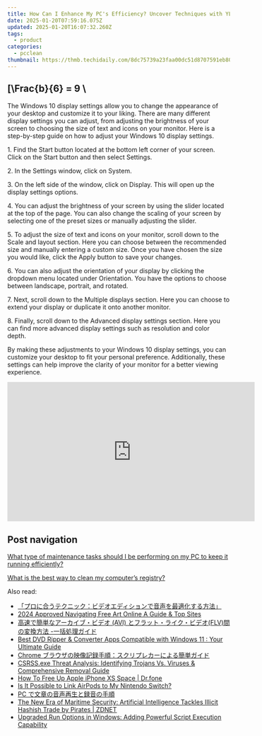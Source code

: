 ```yaml
---
title: How Can I Enhance My PC's Efficiency? Uncover Techniques with YL Computing & Software Solutions
date: 2025-01-20T07:59:16.075Z
updated: 2025-01-20T16:07:32.260Z
tags:
  - product
categories:
  - pcclean
thumbnail: https://thmb.techidaily.com/8dc75739a23faa00dc51d8707591eb801ba8ab3b385169c77c7289604800839b.jpg
---
```


## \[\Frac{b}{6} = 9 \

The Windows 10 display settings allow you to change the appearance of your desktop and customize it to your liking. There are many different display settings you can adjust, from adjusting the brightness of your screen to choosing the size of text and icons on your monitor. Here is a step-by-step guide on how to adjust your Windows 10 display settings. 

1\. Find the Start button located at the bottom left corner of your screen. Click on the Start button and then select Settings.

2\. In the Settings window, click on System.

3\. On the left side of the window, click on Display. This will open up the display settings options. 

4\. You can adjust the brightness of your screen by using the slider located at the top of the page. You can also change the scaling of your screen by selecting one of the preset sizes or manually adjusting the slider.

5\. To adjust the size of text and icons on your monitor, scroll down to the Scale and layout section. Here you can choose between the recommended size and manually entering a custom size. Once you have chosen the size you would like, click the Apply button to save your changes.

6\. You can also adjust the orientation of your display by clicking the dropdown menu located under Orientation. You have the options to choose between landscape, portrait, and rotated.

7\. Next, scroll down to the Multiple displays section. Here you can choose to extend your display or duplicate it onto another monitor.

8\. Finally, scroll down to the Advanced display settings section. Here you can find more advanced display settings such as resolution and color depth. 

By making these adjustments to your Windows 10 display settings, you can customize your desktop to fit your personal preference. Additionally, these settings can help improve the clarity of your monitor for a better viewing experience.

<!-- affiliate ads begin -->
<iframe width="560" height="315" src="https://www.youtube.com/embed/KdpTAZ9zonQ?si=5Nd5SPW1axA7GPuB" title="YouTube video player" frameborder="0" allow="accelerometer; autoplay; clipboard-write; encrypted-media; gyroscope; picture-in-picture; web-share" referrerpolicy="strict-origin-when-cross-origin" allowfullscreen></iframe>
<!-- affiliate ads end -->

## Post navigation

[What type of maintenance tasks should I be performing on my PC to keep it running efficiently?](https://tools.techidaily.com/pcclean/products/)

[What is the best way to clean my computer’s registry?](https://tools.techidaily.com/pcclean/products/)

<ins class="adsbygoogle"
     style="display:block"
     data-ad-format="autorelaxed"
     data-ad-client="ca-pub-7571918770474297"
     data-ad-slot="1223367746"></ins>

<ins class="adsbygoogle"
     style="display:block"
     data-ad-client="ca-pub-7571918770474297"
     data-ad-slot="8358498916"
     data-ad-format="auto"
     data-full-width-responsive="true"></ins>

<span class="atpl-alsoreadstyle">Also read:</span>
<div><ul>
<li><a href="https://discover-alternatives.techidaily.com/44cm44ox44ot44gr5zci44gg44og44kv44ol44od44kv77ya44ot44oh44kq44ko44oh44kj44k344on44oz44gn6zplusz5aow44ks5pya6ygp5yyw44gz44kl5pa55rov44cn/"><u>「プロに合うテクニック：ビデオエディションで音声を最適化する方法」</u></a></li>
<li><a href="https://extra-guidance.techidaily.com/2024-approved-navigating-free-art-online-a-guide-and-top-sites/"><u>2024 Approved Navigating Free Art Online A Guide & Top Sites</u></a></li>
<li><a href="https://discover-alternatives.techidaily.com/avi-flv/"><u>高速で簡単なアーカイブ・ビデオ (AVI) とフラット・ライク・ビデオ(FLV)間の変換方法 -一括処理ガイド</u></a></li>
<li><a href="https://discover-alternatives.techidaily.com/best-dvd-ripper-and-converter-apps-compatible-with-windows-11-your-ultimate-guide/"><u>Best DVD Ripper & Converter Apps Compatible with Windows 11 : Your Ultimate Guide</u></a></li>
<li><a href="https://discover-alternatives.techidaily.com/1726030095994-chrome/"><u>Chrome ブラウザの映像記録手順：スクリプレカーによる簡単ガイド</u></a></li>
<li><a href="https://win-reviews.techidaily.com/csrssexe-threat-analysis-identifying-trojans-vs-viruses-and-comprehensive-removal-guide/"><u>CSRSS.exe Threat Analysis: Identifying Trojans Vs. Viruses & Comprehensive Removal Guide</u></a></li>
<li><a href="https://techidaily.com/how-to-free-up-apple-iphone-xs-space-drfone-by-drfone-ios-full-data-eraser-ios-full-data-eraser/"><u>How To Free Up Apple iPhone XS Space | Dr.fone</u></a></li>
<li><a href="https://techno-recovery.techidaily.com/is-it-possible-to-link-airpods-to-my-nintendo-switch/"><u>Is It Possible to Link AirPods to My Nintendo Switch?</u></a></li>
<li><a href="https://discover-alternatives.techidaily.com/1726030645903-pc/"><u>PC で文章の音声再生と録音の手順</u></a></li>
<li><a href="https://hardware-tips.techidaily.com/the-new-era-of-maritime-security-artificial-intelligence-tackles-illicit-hashish-trade-by-pirates-zdnet/"><u>The New Era of Maritime Security: Artificial Intelligence Tackles Illicit Hashish Trade by Pirates | ZDNET</u></a></li>
<li><a href="https://win11-tips.techidaily.com/upgraded-run-options-in-windows-adding-powerful-script-execution-capability/"><u>Upgraded Run Options in Windows: Adding Powerful Script Execution Capability</u></a></li>
</ul></div>

